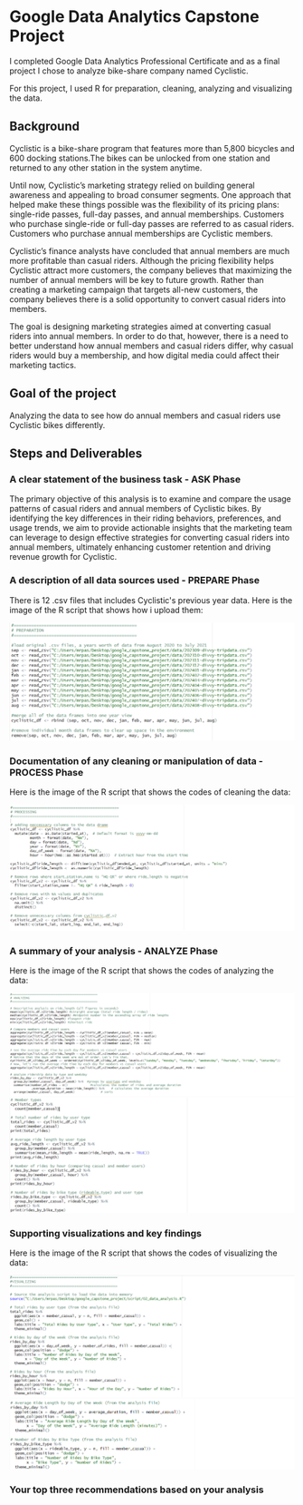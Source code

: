 # Google Data Analytics Capstone Project

I completed Google Data Analytics Professional Certificate and as a final project I chose to analyze bike-share company named 
Cyclistic.

For this project, I used R for preparation, cleaning, analyzing and visualizing the data.

## Background

Cyclistic is a bike-share program that features more than 5,800 bicycles and 600
docking stations.The bikes can be unlocked from one station and returned to any other station
in the system anytime.

Until now, Cyclistic’s marketing strategy relied on building general awareness and appealing to
broad consumer segments. One approach that helped make these things possible was the
flexibility of its pricing plans: single-ride passes, full-day passes, and annual memberships.
Customers who purchase single-ride or full-day passes are referred to as casual riders.
Customers who purchase annual memberships are Cyclistic members.

Cyclistic’s finance analysts have concluded that annual members are much more profitable
than casual riders. Although the pricing flexibility helps Cyclistic attract more customers,
the company believes that maximizing the number of annual members will be key to future growth.
Rather than creating a marketing campaign that targets all-new customers, the company believes
there is a solid opportunity to convert casual riders into members.

The goal is designing marketing strategies aimed at converting casual riders into
annual members. In order to do that, however, there is a need to better understand how
annual members and casual riders differ, why casual riders would buy a membership, and how
digital media could affect their marketing tactics.

## Goal of the project

Analyzing the data to see how do annual members and casual riders use Cyclistic bikes differently.

## Steps and Deliverables

### A clear statement of the business task - ASK Phase

The primary objective of this analysis is to examine and compare the usage patterns of casual riders and annual members of Cyclistic bikes. By identifying the key differences in their riding behaviors, preferences, and usage trends, we aim to provide actionable insights that the marketing team can leverage to design effective strategies for converting casual riders into annual members, ultimately enhancing customer retention and driving revenue growth for Cyclistic.

### A description of all data sources used - PREPARE Phase

There is 12 .csv files that includes Cyclistic's previous year data. Here is the image of the R script that shows how i upload them:


  ![Preparing the Data](output/preparation.png)
  

### Documentation of any cleaning or manipulation of data - PROCESS Phase

Here is the image of the R script that shows the codes of cleaning the data:

![Cleaning the Data](output/cleaning.png)


### A summary of your analysis - ANALYZE Phase

Here is the image of the R script that shows the codes of analyzing the data:

![Analysing the Data](output/analyzing_01.png)
![Analysing the Data](output/analyzing_02.png)


### Supporting visualizations and key findings

Here is the image of the R script that shows the codes of visualizing the data:

![Visualizing the Data](output/visualizing_01.png)
![Visualizing the Data](output/visualizing_02.png)



### Your top three recommendations based on your analysis













